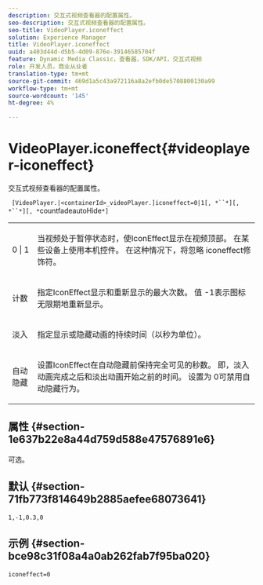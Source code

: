 ```yaml
---
description: 交互式视频查看器的配置属性。
seo-description: 交互式视频查看器的配置属性。
seo-title: VideoPlayer.iconeffect
solution: Experience Manager
title: VideoPlayer.iconeffect
uuid: a403d44d-d5b5-4d09-876e-39146585704f
feature: Dynamic Media Classic，查看器，SDK/API，交互式视频
role: 开发人员，商业从业者
translation-type: tm+mt
source-git-commit: 469d1a5c43a972116a8a2efb0de5708800130a99
workflow-type: tm+mt
source-wordcount: '145'
ht-degree: 4%

---
```



# VideoPlayer.iconeffect{#videoplayer-iconeffect}

交互式视频查看器的配置属性。

` [VideoPlayer.|<containerId>_videoPlayer.]iconeffect=0|1[, *``*][, *``*][, *`countfadeautoHide`*]`

<table id="table_441553CD34C94A58A9D7CBF772DEDDB6"> 
 <tbody> 
  <tr> 
   <td colname="col1"> <p> <span class="codeph"> 0 | 1</span> </p> </td> 
   <td colname="col2"> <p> 当视频处于暂停状态时，使IconEffect显示在视频顶部。 在某些设备上使用本机控件。 在这种情况下，将忽略<span class="codeph"> iconeffect</span>修饰符。 </p> </td> 
  </tr> 
  <tr> 
   <td colname="col1"> <p> <span class="codeph"><span class="varname"> 计数</span></span> </p> </td> 
   <td colname="col2"> <p> 指定IconEffect显示和重新显示的最大次数。 值<span class="codeph"> -1</span>表示图标无限期地重新显示。 </p> </td> 
  </tr> 
  <tr> 
   <td colname="col1"> <p> <span class="codeph"><span class="varname"> 淡入</span></span> </p> </td> 
   <td colname="col2"> <p> 指定显示或隐藏动画的持续时间（以秒为单位）。 </p> </td> 
  </tr> 
  <tr> 
   <td colname="col1"> <p> <span class="codeph"><span class="varname"> 自动隐藏</span></span> </p> </td> 
   <td colname="col2"> <p> 设置IconEffect在自动隐藏前保持完全可见的秒数。 即，淡入动画完成之后和淡出动画开始之前的时间。 设置为<span class="codeph"> 0</span>可禁用自动隐藏行为。 </p> </td> 
  </tr> 
 </tbody> 
</table>

## 属性 {#section-1e637b22e8a44d759d588e47576891e6}

可选。

## 默认 {#section-71fb773f814649b2885aefee68073641}

`1,-1,0.3,0`

## 示例 {#section-bce98c31f08a4a0ab262fab7f95ba020}

`iconeffect=0`
